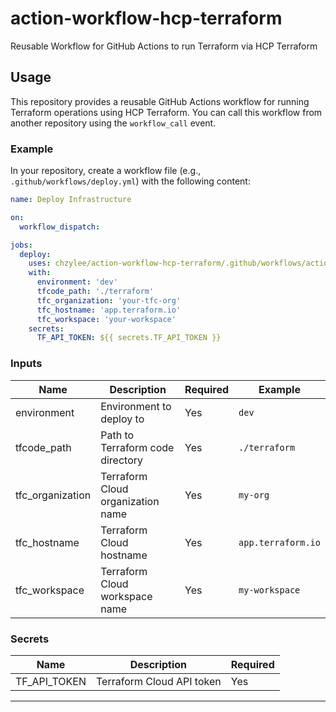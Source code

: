 # action-workflow-hcp-terraform

Reusable Workflow for GitHub Actions to run Terraform via HCP Terraform

## Usage

This repository provides a reusable GitHub Actions workflow for running Terraform operations using HCP Terraform. You can call this workflow from another repository using the `workflow_call` event.

### Example

In your repository, create a workflow file (e.g., `.github/workflows/deploy.yml`) with the following content:

```yaml
name: Deploy Infrastructure

on:
  workflow_dispatch:

jobs:
  deploy:
    uses: chzylee/action-workflow-hcp-terraform/.github/workflows/action_terraform.yml@v1.0.0
    with:
      environment: 'dev'
      tfcode_path: './terraform'
      tfc_organization: 'your-tfc-org'
      tfc_hostname: 'app.terraform.io'
      tfc_workspace: 'your-workspace'
    secrets:
      TF_API_TOKEN: ${{ secrets.TF_API_TOKEN }}
```

### Inputs

| Name             | Description                       | Required | Example            |
| ---------------- | --------------------------------- | -------- | ------------------ |
| environment      | Environment to deploy to          | Yes      | `dev`              |
| tfcode_path      | Path to Terraform code directory  | Yes      | `./terraform`      |
| tfc_organization | Terraform Cloud organization name | Yes      | `my-org`           |
| tfc_hostname     | Terraform Cloud hostname          | Yes      | `app.terraform.io` |
| tfc_workspace    | Terraform Cloud workspace name    | Yes      | `my-workspace`     |

### Secrets

| Name         | Description               | Required |
| ------------ | ------------------------- | -------- |
| TF_API_TOKEN | Terraform Cloud API token | Yes      |

---
